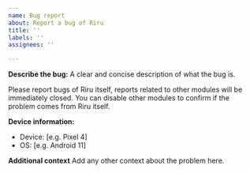 ```yaml
---
name: Bug report
about: Report a bug of Riru
title: ''
labels: ''
assignees: ''

---
```


**Describe the bug:**
A clear and concise description of what the bug is.

Please report bugs of Riru itself, reports related to other modules will be immediately closed. You can disable other modules to confirm if the problem comes from Riru itself.

**Device information:**
 - Device: [e.g. Pixel 4]
 - OS: [e.g. Android 11]

**Additional context**
Add any other context about the problem here.
